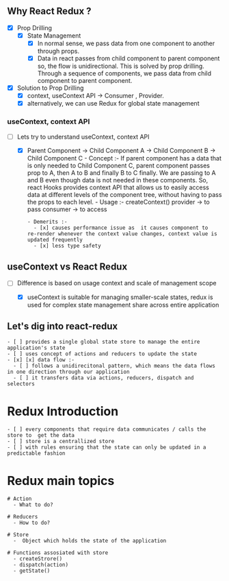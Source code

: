 ## Why React Redux ?
  - [x] Prop Drilling
    - [x] State Management
      - [x] In normal sense, we pass data from one component to another through props. 
      - [x] Data in react passes from child component to parent component so, the flow is unidirectional. This is solved by prop drilling. Through a sequence of components, we pass data from child component to  parent component. 
  
  - [x] Solution to Prop Drilling
    - [x] context, useContext API -> Consumer ,  Provider.
    - [x] alternatively, we can use Redux for global state management

### useContext, context API
  - [ ] Lets try to understand useContext, context API 
    - [x] Parent Component -> Child Component A -> Child Component B -> Child Component C
          - Concept :-  If parent component has a data that is only needed to  Child Component C, parent component passes prop to A, then A to B and  finally B to C finally. We are passing to A and B even though data is not needed in these components. So, react Hooks  provides context API that allows us to easily access data at different levels of the component tree, without having to pass the props to each level.
          - Usage :-  createContext()
                      provider -> to pass
                      consumer -> to access 

          - Demerits :- 
            - [x] causes performance issue as  it causes component to  re-render whenever the context value changes, context value is updated frequently
            - [x] less type safety


## useContext vs React Redux
  - [ ] Difference is based on usage context and scale of management scope
    - [x] useContext is suitable for managing smaller-scale states, redux is used for complex state management share across entire application 
  

  ## Let's dig into react-redux
    - [ ] provides a single global state store to manage the entire application's state
    - [ ] uses concept of actions and reducers to update the state
    - [x] [x] data flow :-
      - [ ] follows a unidirecitonal pattern, which means the data flows in one direction through our application
      - [ ] it transfers data via actions, reducers, dispatch and selectors

  # Redux Introduction
    - [ ] every components that require data communicates / calls the store to  get the data
    - [ ] store is a centrallized store
    - [ ] with rules ensuring that the state can only be updated in a predictable fashion

  # Redux main topics
    # Action
      - What to do?

    # Reducers
      - How to do?

    # Store
      -  Object which holds the state of the application

    # Functions assosiated with store
      - createStrore()
      - dispatch(action)
      - getState()
